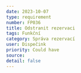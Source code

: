 ```yaml
---
date: 2023-10-07
type: requirement
number: FP036
title: Odstranit rezervaci
tags: Funkční
category: Správa rezervací
user: Dispečink
priority: Could have
source: 
detail: false
---
```


